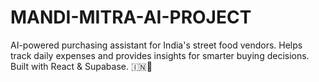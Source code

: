 # MANDI-MITRA-AI-PROJECT
AI-powered purchasing assistant for India's street food vendors. Helps track daily expenses and provides insights for smarter buying decisions. Built with React &amp; Supabase. 🇮🇳🤖
